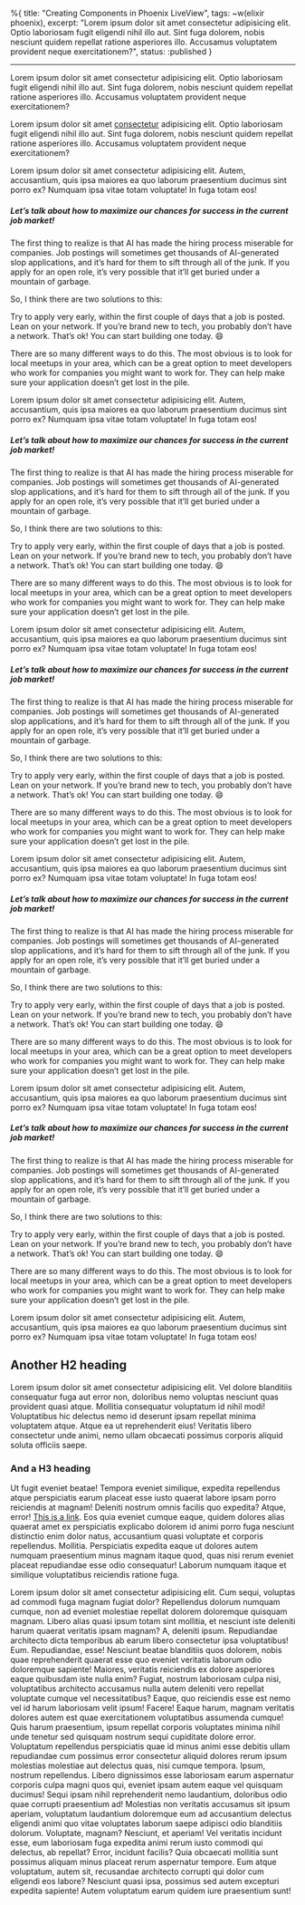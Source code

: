 %{
  title: "Creating Components in Phoenix LiveView",
  tags: ~w(elixir phoenix),
  excerpt: "Lorem ipsum dolor sit amet consectetur adipisicing elit. Optio laboriosam fugit eligendi nihil illo aut. Sint fuga dolorem, nobis nesciunt quidem repellat ratione asperiores illo. Accusamus voluptatem provident neque exercitationem?",
  status: :published
}

---

<p class="lead">
Lorem ipsum dolor sit amet consectetur adipisicing elit. Optio laboriosam fugit eligendi nihil illo aut. Sint fuga dolorem, nobis nesciunt quidem repellat ratione asperiores illo. Accusamus voluptatem provident neque exercitationem?
</p>

Lorem ipsum dolor sit amet [consectetur](#) adipisicing elit. Optio laboriosam fugit eligendi nihil illo aut. Sint fuga dolorem, nobis nesciunt quidem repellat ratione asperiores illo. Accusamus voluptatem provident neque exercitationem?

Lorem ipsum dolor sit amet consectetur adipisicing elit. Autem, accusantium, quis ipsa maiores ea quo laborum praesentium ducimus sint porro ex? Numquam ipsa vitae totam voluptate! In fuga totam eos!

<aside>
<h5>Let’s talk about how to maximize our chances for success in the current job market!</h5>

The first thing to realize is that AI has made the hiring process miserable for companies. Job postings will sometimes get thousands of AI-generated slop applications, and it’s hard for them to sift through all of the junk. If you apply for an open role, it’s very possible that it’ll get buried under a mountain of garbage.

So, I think there are two solutions to this:

Try to apply very early, within the first couple of days that a job is posted.
Lean on your network.
If you’re brand new to tech, you probably don’t have a network. That’s ok! You can start building one today. :smile:

There are so many different ways to do this. The most obvious is to look for local meetups in your area, which can be a great option
to meet developers who work for companies you might want to work for. They can help make sure your application doesn’t get lost in the pile.
</aside>

Lorem ipsum dolor sit amet consectetur adipisicing elit. Autem, accusantium, quis ipsa maiores ea quo laborum praesentium ducimus sint porro ex? Numquam ipsa vitae totam voluptate! In fuga totam eos!

<aside class="info">
<h5>Let’s talk about how to maximize our chances for success in the current job market!</h5>

The first thing to realize is that AI has made the hiring process miserable for companies. Job postings will sometimes get thousands of AI-generated slop applications, and it’s hard for them to sift through all of the junk. If you apply for an open role, it’s very possible that it’ll get buried under a mountain of garbage.

So, I think there are two solutions to this:

Try to apply very early, within the first couple of days that a job is posted.
Lean on your network.
If you’re brand new to tech, you probably don’t have a network. That’s ok! You can start building one today. :smile:

There are so many different ways to do this. The most obvious is to look for local meetups in your area, which can be a great option
to meet developers who work for companies you might want to work for. They can help make sure your application doesn’t get lost in the pile.
</aside>

Lorem ipsum dolor sit amet consectetur adipisicing elit. Autem, accusantium, quis ipsa maiores ea quo laborum praesentium ducimus sint porro ex? Numquam ipsa vitae totam voluptate! In fuga totam eos!

<aside class="success">
<h5>Let’s talk about how to maximize our chances for success in the current job market!</h5>

The first thing to realize is that AI has made the hiring process miserable for companies. Job postings will sometimes get thousands of AI-generated slop applications, and it’s hard for them to sift through all of the junk. If you apply for an open role, it’s very possible that it’ll get buried under a mountain of garbage.

So, I think there are two solutions to this:

Try to apply very early, within the first couple of days that a job is posted.
Lean on your network.
If you’re brand new to tech, you probably don’t have a network. That’s ok! You can start building one today. :smile:

There are so many different ways to do this. The most obvious is to look for local meetups in your area, which can be a great option
to meet developers who work for companies you might want to work for. They can help make sure your application doesn’t get lost in the pile.
</aside>

Lorem ipsum dolor sit amet consectetur adipisicing elit. Autem, accusantium, quis ipsa maiores ea quo laborum praesentium ducimus sint porro ex? Numquam ipsa vitae totam voluptate! In fuga totam eos!

<aside class="warning">
<h5>Let’s talk about how to maximize our chances for success in the current job market!</h5>

The first thing to realize is that AI has made the hiring process miserable for companies. Job postings will sometimes get thousands of AI-generated slop applications, and it’s hard for them to sift through all of the junk. If you apply for an open role, it’s very possible that it’ll get buried under a mountain of garbage.

So, I think there are two solutions to this:

Try to apply very early, within the first couple of days that a job is posted.
Lean on your network.
If you’re brand new to tech, you probably don’t have a network. That’s ok! You can start building one today. :smile:

There are so many different ways to do this. The most obvious is to look for local meetups in your area, which can be a great option
to meet developers who work for companies you might want to work for. They can help make sure your application doesn’t get lost in the pile.
</aside>

Lorem ipsum dolor sit amet consectetur adipisicing elit. Autem, accusantium, quis ipsa maiores ea quo laborum praesentium ducimus sint porro ex? Numquam ipsa vitae totam voluptate! In fuga totam eos!

<aside class="danger">
<h5>Let’s talk about how to maximize our chances for success in the current job market!</h5>

The first thing to realize is that AI has made the hiring process miserable for companies. Job postings will sometimes get thousands of AI-generated slop applications, and it’s hard for them to sift through all of the junk. If you apply for an open role, it’s very possible that it’ll get buried under a mountain of garbage.

So, I think there are two solutions to this:

Try to apply very early, within the first couple of days that a job is posted.
Lean on your network.
If you’re brand new to tech, you probably don’t have a network. That’s ok! You can start building one today. :smile:

There are so many different ways to do this. The most obvious is to look for local meetups in your area, which can be a great option
to meet developers who work for companies you might want to work for. They can help make sure your application doesn’t get lost in the pile.
</aside>

Lorem ipsum dolor sit amet consectetur adipisicing elit. Autem, accusantium, quis ipsa maiores ea quo laborum praesentium ducimus sint porro ex? Numquam ipsa vitae totam voluptate! In fuga totam eos!

## Another H2 heading

Lorem ipsum dolor sit amet consectetur adipisicing elit. Vel dolore blanditiis consequatur fuga aut error non, doloribus nemo voluptas nesciunt quas provident quasi atque. Mollitia consequatur voluptatum id nihil modi!
Voluptatibus hic delectus nemo id deserunt ipsam repellat minima voluptatem atque. Atque ea ut reprehenderit eius! Veritatis libero consectetur unde animi, nemo ullam obcaecati possimus corporis aliquid soluta officiis saepe.

### And a H3 heading

Ut fugit eveniet beatae! Tempora eveniet similique, expedita repellendus atque perspiciatis earum placeat esse iusto quaerat labore ipsam porro reiciendis at magnam! Deleniti nostrum omnis facilis quo expedita? Atque, error! [This is a link](#).
Eos quia eveniet cumque eaque, quidem dolores alias quaerat amet ex perspiciatis explicabo dolorem id animi porro fuga nesciunt distinctio enim dolor natus, accusantium quasi voluptate et corporis repellendus. Mollitia.
Perspiciatis expedita eaque ut dolores autem numquam praesentium minus magnam itaque quod, quas nisi rerum eveniet placeat repudiandae esse odio consequatur! Laborum numquam itaque et similique voluptatibus reiciendis ratione fuga.

Lorem ipsum dolor sit amet consectetur adipisicing elit. Cum sequi, voluptas ad commodi fuga magnam fugiat dolor? Repellendus dolorum numquam cumque, non ad eveniet molestiae repellat dolorem doloremque quisquam magnam.
Libero alias quasi ipsum totam sint mollitia, et nesciunt iste deleniti harum quaerat veritatis ipsam magnam? A, deleniti ipsum. Repudiandae architecto dicta temporibus ab earum libero consectetur ipsa voluptatibus! Eum.
Repudiandae, esse! Nesciunt beatae blanditiis quos dolorem, nobis quae reprehenderit quaerat esse quo eveniet veritatis laborum odio doloremque sapiente! Maiores, veritatis reiciendis ex dolore asperiores eaque quibusdam iste nulla enim?
Fugiat, nostrum laboriosam culpa nisi, voluptatibus architecto accusamus nulla autem deleniti vero repellat voluptate cumque vel necessitatibus? Eaque, quo reiciendis esse est nemo vel id harum laboriosam velit ipsum! Facere!
Eaque harum, magnam veritatis dolores autem est quae exercitationem voluptatibus assumenda cumque! Quis harum praesentium, ipsum repellat corporis voluptates minima nihil unde tenetur sed quisquam nostrum sequi cupiditate dolore error.
Voluptatum repellendus perspiciatis quae id minus animi esse debitis ullam repudiandae cum possimus error consectetur aliquid dolores rerum ipsum molestias molestiae aut delectus quas, nisi cumque tempora. Ipsum, nostrum repellendus.
Libero dignissimos esse laboriosam earum aspernatur corporis culpa magni quos qui, eveniet ipsam autem eaque vel quisquam ducimus! Sequi ipsam nihil reprehenderit nemo laudantium, doloribus odio quae corrupti praesentium ad!
Molestias non veritatis accusamus sit ipsum aperiam, voluptatum laudantium doloremque eum ad accusantium delectus eligendi animi quo vitae voluptates laborum saepe adipisci odio blanditiis dolorum. Voluptate, magnam? Nesciunt, et aperiam!
Vel veritatis incidunt esse, eum laboriosam fuga expedita animi rerum iusto commodi qui delectus, ab repellat? Error, incidunt facilis? Quia obcaecati mollitia sunt possimus aliquam minus placeat rerum aspernatur tempore.
Eum atque voluptatum, autem sit, recusandae architecto corrupti qui dolor cum eligendi eos labore? Nesciunt quasi ipsa, possimus sed autem excepturi expedita sapiente! Autem voluptatum earum quidem iure praesentium sunt!
